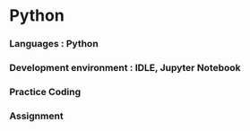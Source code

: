 # Python

### Languages : Python
### Development environment : IDLE, Jupyter Notebook
### Practice Coding
### Assignment

